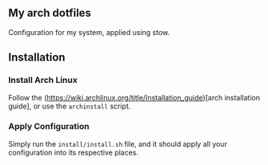 ## My arch dotfiles

Configuration for my system, applied using stow.

## Installation

### Install Arch Linux 

Follow the (https://wiki.archlinux.org/title/Installation_guide)[arch installation guide], or use the `archinstall` script. 

### Apply Configuration 

Simply run the `install/install.sh` file, and it should apply all your configuration into its respective places. 


